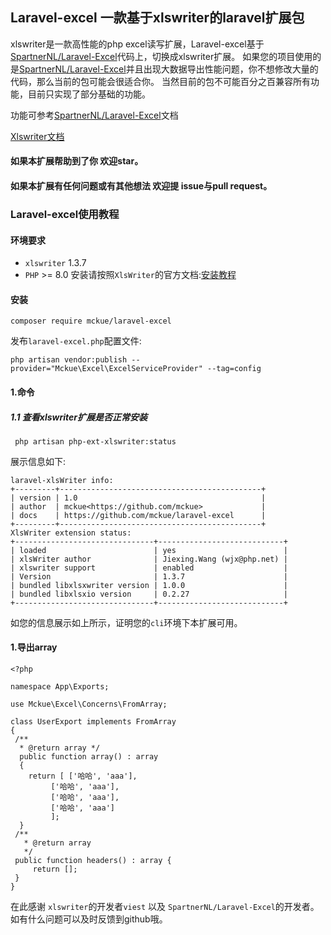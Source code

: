## Laravel-excel 一款基于xlswriter的laravel扩展包

xlswriter是一款高性能的php excel读写扩展，Laravel-excel基于[SpartnerNL/Laravel-Excel](https://github.com/SpartnerNL/Laravel-Excel)代码上，切换成xlswriter扩展。
如果您的项目使用的是[SpartnerNL/Laravel-Excel](https://github.com/SpartnerNL/Laravel-Excel)并且出现大数据导出性能问题，你不想修改大量的代码，那么当前的包可能会很适合你。
当然目前的包不可能百分之百兼容所有功能，目前只实现了部分基础的功能。

功能可参考[SpartnerNL/Laravel-Excel](https://docs.laravel-excel.com/3.1/getting-started/)文档

[Xlswriter文档](https://xlswriter-docs.viest.me/zh-cn)

#### 如果本扩展帮助到了你 欢迎star。

#### 如果本扩展有任何问题或有其他想法 欢迎提 issue与pull request。

### Laravel-excel使用教程
#### 环境要求
- `xlswriter` 1.3.7
- `PHP` >= 8.0
  安装请按照`XlsWriter`的官方文档:[安装教程](https://xlswriter-docs.viest.me/zh-cn/an-zhuang)

#### 安装
```
composer require mckue/laravel-excel
```

发布`laravel-excel.php`配置文件:
```
php artisan vendor:publish --provider="Mckue\Excel\ExcelServiceProvider" --tag=config
 ```
#### 1.命令
##### 1.1 查看xlswriter扩展是否正常安装
```
 php artisan php-ext-xlswriter:status
 ```
展示信息如下:
```
laravel-xlsWriter info:
+---------+---------------------------------------------+
| version | 1.0                                         |
| author  | mckue<https://github.com/mckue>             |
| docs    | https://github.com/mckue/laravel-excel      |
+---------+---------------------------------------------+
XlsWriter extension status:
+-------------------------------+----------------------------+
| loaded                        | yes                        |
| xlsWriter author              | Jiexing.Wang (wjx@php.net) |
| xlswriter support             | enabled                    |
| Version                       | 1.3.7                      |
| bundled libxlsxwriter version | 1.0.0                      |
| bundled libxlsxio version     | 0.2.27                     |
+-------------------------------+----------------------------+

```
如您的信息展示如上所示，证明您的`cli`环境下本扩展可用。

#### 1.导出array
```
<?php

namespace App\Exports;

use Mckue\Excel\Concerns\FromArray;

class UserExport implements FromArray
{
 /** 
  * @return array */ 
  public function array() : array 
  { 
    return [ ['哈哈', 'aaa'],
         ['哈哈', 'aaa'],
         ['哈哈', 'aaa'],
         ['哈哈', 'aaa']
         ]; 
  }
 /** 
   * @return array 
   */ 
 public function headers() : array {
     return []; 
 }
}
```

在此感谢 `xlswriter`的开发者`viest` 以及 `SpartnerNL/Laravel-Excel`的开发者。
如有什么问题可以及时反馈到github哦。
